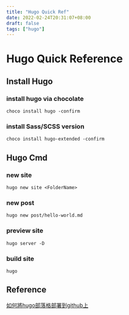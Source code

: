 ```yaml
---
title: "Hugo Quick Ref"
date: 2022-02-24T20:31:07+08:00
draft: false
tags: ["hugo"]
---
```


# Hugo Quick Reference
## Install Hugo

### install hugo via chocolate
```
choco install hugo -confirm
```

### install Sass/SCSS version
```
choco install hugo-extended -confirm
```

## Hugo Cmd
### new site
```
hugo new site <FolderName>
```

### new post
```
hugo new post/hello-world.md
```

### preview site 
```
hugo server -D
```

### build site
```
hugo
```

## Reference
[如何將hugo部落格部署到github上](https://yurepo.tw/2021/03/%E5%A6%82%E4%BD%95%E5%B0%87hugo%E9%83%A8%E8%90%BD%E6%A0%BC%E9%83%A8%E7%BD%B2%E5%88%B0github%E4%B8%8A/)
